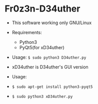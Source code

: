 # Fr0z3n-D34uther
- This software working only GNU/Linux
- Requirements:
  - Python3
  - PyQt5(for xD34uther)
- Usage:
`$ sudo python3 D34uther.py`

- xD34uther is D34uther's GUI version 
- Usage:
- `$ sudo apt-get install python3-pyqt5`
- `$ sudo python3 xD34uther.py`
